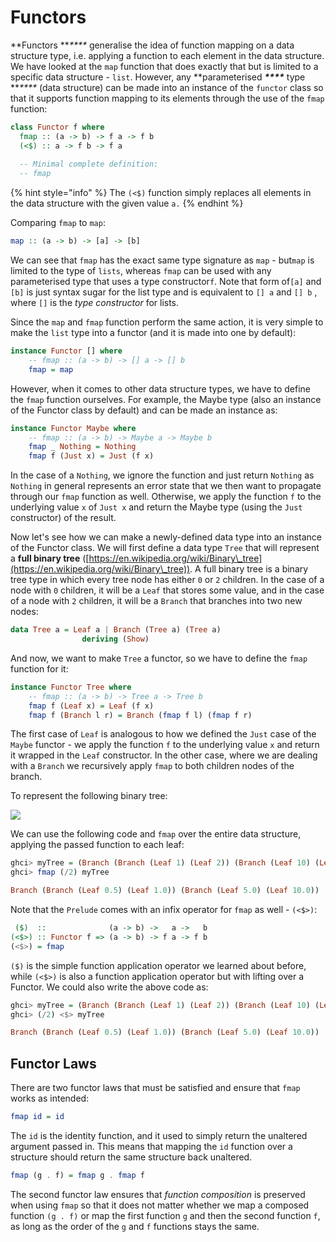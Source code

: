 # Functors

**Functors **_****_ generalise the idea of function mapping on a data structure type, i.e. applying a function to each element in the data structure. We have looked at the `map` function that does exactly that but is limited to a specific data structure - `list`. However, any **parameterised **_****_** type **_****_ (data structure) can be made into an instance of the `functor` class so that it supports function mapping to its elements through the use of the `fmap` function:

```haskell
class Functor f where
  fmap :: (a -> b) -> f a -> f b
  (<$) :: a -> f b -> f a
  
  -- Minimal complete definition:
  -- fmap
```

{% hint style="info" %}
The `(<$)` function simply replaces all elements in the data structure with the given value `a.`
{% endhint %}

Comparing `fmap` to `map`:

```haskell
map :: (a -> b) -> [a] -> [b]
```

We can see that `fmap` has the exact same type signature as `map` - but`map` is limited to the type of `lists`, whereas `fmap` can be used with any parameterised type that uses a type constructor`f`. Note that form of`[a]` and `[b]` is just syntax sugar for the list type and is equivalent to `[] a` and `[] b` , where `[]` is the _type constructor_ for lists.

Since the `map` and `fmap` function perform the same action, it is very simple to make the `list` type into a functor (and it is made into one by default):

```haskell
instance Functor [] where
    -- fmap :: (a -> b) -> [] a -> [] b
    fmap = map
```

However, when it comes to other data structure types, we have to define the `fmap`  function ourselves. For example, the Maybe type (also an instance of the Functor class by default) and can be made an instance as:

```haskell
instance Functor Maybe where
    -- fmap :: (a -> b) -> Maybe a -> Maybe b
    fmap _ Nothing = Nothing
    fmap f (Just x) = Just (f x)
```

In the case of a `Nothing`, we ignore the function and just return `Nothing` as `Nothing` in general represents an error state that we then want to propagate through our `fmap` function as well. Otherwise, we apply the function `f` to the underlying value `x` of `Just x` and return the Maybe type (using the `Just` constructor) of the result.

Now let's see how we can make a newly-defined data type into an instance of the Functor class. We will first define a data type `Tree` that will represent a **full binary tree** ([https://en.wikipedia.org/wiki/Binary\_tree](https://en.wikipedia.org/wiki/Binary\_tree)). A full binary tree is a binary tree type in which every tree node has either `0` or `2` children. In the case of a node with `0` children, it will be a `Leaf` that stores some value, and in the case of a node with `2`  children, it will be a `Branch` that branches into two new nodes:

```haskell
data Tree a = Leaf a | Branch (Tree a) (Tree a)
                deriving (Show)
```

And now, we want to make `Tree` a functor, so we have to define the `fmap` function for it:

```haskell
instance Functor Tree where
    -- fmap :: (a -> b) -> Tree a -> Tree b
    fmap f (Leaf x) = Leaf (f x)
    fmap f (Branch l r) = Branch (fmap f l) (fmap f r) 
```

The first case of `Leaf` is analogous to how we defined the `Just` case of the `Maybe` functor - we apply the function `f` to the underlying value `x` and return it wrapped in the `Leaf` constructor. In the other case, where we are dealing with a `Branch` we recursively apply `fmap` to both children nodes of the branch.

To represent the following binary tree:

![](../.gitbook/assets/binary\_tree.png)

We can use the following code and `fmap` over the entire data structure, applying the passed function to each leaf:

```haskell
ghci> myTree = (Branch (Branch (Leaf 1) (Leaf 2)) (Branch (Leaf 10) (Leaf 20)))
ghci> fmap (/2) myTree

Branch (Branch (Leaf 0.5) (Leaf 1.0)) (Branch (Leaf 5.0) (Leaf 10.0))
```

Note that the `Prelude` comes with an infix operator for `fmap` as well - `(<$>)`:

```haskell
 ($)  ::              (a -> b) ->   a ->   b
(<$>) :: Functor f => (a -> b) -> f a -> f b
(<$>) = fmap
```

`($)` is the simple function application operator we learned about before, while `(<$>)` is also a function application operator but with lifting over a Functor. We could also write the above code as:



```haskell
ghci> myTree = (Branch (Branch (Leaf 1) (Leaf 2)) (Branch (Leaf 10) (Leaf 20)))
ghci> (/2) <$> myTree

Branch (Branch (Leaf 0.5) (Leaf 1.0)) (Branch (Leaf 5.0) (Leaf 10.0))
```

## Functor Laws

There are two functor laws that must be satisfied and ensure that `fmap` works as intended:

```haskell
fmap id = id
```

The `id` is the identity function, and it used to simply return the unaltered argument passed in. This means that mapping the `id` function over a structure should return the same structure back unaltered.

```haskell
fmap (g . f) = fmap g . fmap f
```

The second functor law ensures that _function_ _composition_ is preserved when using `fmap` so that it does not matter whether we map a composed function `(g . f)` or map the first function `g` and then the second function `f`, as long as the order of the `g` and `f` functions stays the same.
